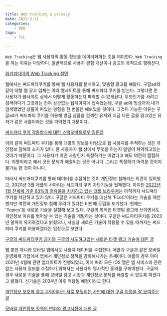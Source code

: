 ```yaml
---

title: Web tracking & privacy
date: 2022-2-21 
categories:
    - WEB
tags:
    - TIL

---
```


`Web Tracking`은 웹 사용자의 활동 정보를 데이터화하는 것을 의미한다. `Web Tracking`을 하는 이유는 다양하다. 일반적으로 사용자 경험 개선이나 광고의 목적으로 행해진다. 

[위키피디아의 Web Tracking 설명](https://en.wikipedia.org/wiki/Web_tracking)

웹에서는 써드파티쿠키를 통해 웹 사용자를 분석하고, 맞춤형 광고를 해왔다. 구글ad와 같이 대형 웹 광고 업체는 여러 웹사이트를 통해 써드파티 쿠키를 받는다. 그렇다면 한 사용자가 웹사이트 상에서 어떻게 활동하는지 파악할 수 있게된다. 무엇인가를 사려고 검색하다가 그것과는 전혀 상관없는 웹페이지에 접속했는데, 구글 ad에 방금까지 내가 검색했었던 상품이 떠있는 경험을 한 번쯤은 해보았을 것이다. 그것이 가능한 이유는 구글ad가 써드파티 쿠기를 이용해 방금 상품을 검색한 유저와 지금 다른 글을 읽고있는 유저가 같은 사람이라는 것을 파악했기 때문이다.

[써드파티 쿠키 작동방식에 대한 스택오버플로우 질문글](https://stackoverflow.com/questions/13897472/how-do-third-party-tracking-cookies-work)

이와 같이 써드파티 쿠키를 통해 대량의 정보를 바탕으로 웹 사용자를 추적하는 것은 개인정보 침해의 소지가 있다. 한 사용자가 웹 상에서 무엇을 하는지 일일이 파악하고있는 것이기 때문이다. 그 사용자가 어떤 사람인지 특정하기는 어렵다고 해도 여전히 찝찝하다. 익명이라고 해서 모든 문제가 해결되는 것은 아니다. 그리고 특정하기 어려운 것이지 불가능 한 것이 아니다.

따라서 써드파티쿠키를 통해 데이터를 수집하는 것이 개인정보 침해라는 의견이 있어왔고, 2020년 3월 애플의 사파리는 서드파티 쿠키 차단기능을 탑제했다. 하지만 [2022년 1월 전세계 기준 63%의 점유율을 차지하고 있는 크롬 브라우져](https://gs.statcounter.com/)는 아직까지 서드파티 쿠키를 차단하고 있지 않다. 구글은 서드파티 쿠키를 대신해 'FLoC'이라는 기술을 제안했지만 여전히 개인정보 침해 우려가 있다는 비판에 도입을 포기했다. 현재는 'Topics'등 새로운 기술을 실험해 보고 있다. 구글의 목적은 타겟팅 광고에 쓰이면서도 개인정보 이슈를 벗어날 수 있는 기술을 개발하는 것이다. 구글은 써드파티쿠키를 2023년 말까지 유지하겠다고 밝혔으나, 사실상 새로운 기술이 적용될 수 있을 때까지는 써드파티 쿠키를 허용하겠다는 입장으로 보인다.

[구글의 써드파티쿠키 금지와 구글의 시도하고있는 새로운 타겟 광고 기술에 대한 글](https://www.axios.com/google-topics-cookie-alternative-privacy-concerns-0e9080ab-6db5-41f1-a155-80a9a5d8f88f.html)

웹 뿐만 아니라 모바일 앱에서도 사용자 데이터를 수집한다. 애플과 구글과 같은 모바일 운영체제 기업에서 앱에서 개인정보 정책을 강화해나가는 추세이다. 애플의 경우 이미 2021년 4월에 관련 업데이트가 진행되었고, 이에 따라 모든 IOS 앱은 앱 서비스와 관련없는 사용자 정보를 수집하기 위해서는 사용자의 명시적인 동의를 구해야한다. 구글의 경우 새로운 기술을 통해 모바일 광고 시장과 개인정보 문제를 해결할 수 있도록 하겠다고 밝혔다. 신기술은 2024년 이후 적용될 예정이라고 한다.

[개인정보 보호와 광고 수익이라는 서로 부딪히는 사안에 대한 구글 입장을 잘 보여주는 글](https://it.donga.com/101780/)

[모바일 개인정보 정책의 변화와 광고시장에 대한 글](https://www.computerworld.com/article/3650651/google-slowly-follows-apple-in-app-tracking-lockdown.html)


